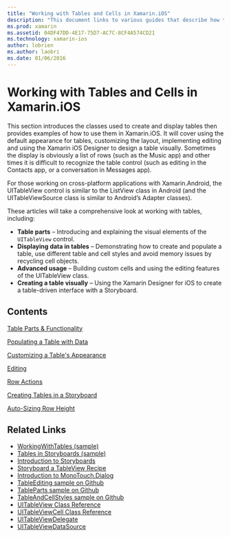 ```yaml
---
title: "Working with Tables and Cells in Xamarin.iOS"
description: "This document links to various guides that describe how to display data with the UITableView control in a Xamarin.iOS app."
ms.prod: xamarin
ms.assetid: 04DF47DD-4E17-75D7-AC7C-8CF4A574CD21
ms.technology: xamarin-ios
author: lobrien
ms.author: laobri
ms.date: 01/06/2016
---
```


# Working with Tables and Cells in Xamarin.iOS

This section introduces the classes used to create and display tables then provides examples of how to use them in Xamarin.iOS. It will cover using the default appearance for tables, customizing the layout, implementing editing and using the Xamarin iOS Designer to design a table visually. Sometimes the display is obviously a list of rows (such as the Music app) and other times it is difficult to recognize the table control (such as editing in the Contacts app, or a conversation in Messages app).

For those working on cross-platform applications with Xamarin.Android, the UITableView control is similar to the ListView class in Android (and the UITableViewSource class is similar to Android’s Adapter classes).

These articles will take a comprehensive look at working with tables, including:

- **Table parts** – Introducing and explaining the visual elements of the  `UITableView` control. 
- **Displaying data in tables** – Demonstrating how to create and populate a table, use different table and cell styles and avoid memory issues by recycling cell objects. 
- **Advanced usage** – Building custom cells and using the editing features of the UITableView class. 
- **Creating a table visually** – Using the Xamarin Designer for iOS to create a table-driven interface with a Storyboard. 

## Contents

 [Table Parts &amp; Functionality](~/ios/user-interface/controls/tables/table-parts-and-functionality.md)

 [Populating a Table with Data](~/ios/user-interface/controls/tables/populating-a-table-with-data.md)

 [Customizing a Table's Appearance](~/ios/user-interface/controls/tables/customizing-table-appearance.md)

 [Editing](~/ios/user-interface/controls/tables/editing.md)
 
 [Row Actions](~/ios/user-interface/controls/tables/row-action.md)

 [Creating Tables in a Storyboard](~/ios/user-interface/controls/tables/creating-tables-in-a-storyboard.md)
 
 [Auto-Sizing Row Height](~/ios/user-interface/controls/tables/autosizing-row-height.md)

## Related Links

- [WorkingWithTables (sample)](https://docs.microsoft.com/samples/xamarin/ios-samples/workingwithtables)
- [Tables in Storyboards (sample)](https://docs.microsoft.com/samples/xamarin/ios-samples/storyboardtable)
- [Introduction to Storyboards](~/ios/user-interface/storyboards/index.md)
- [Storyboard a TableView Recipe](https://github.com/xamarin/recipes/tree/master/Recipes/ios/general/storyboard/storyboard_a_tableview)
- [Introduction to MonoTouch.Dialog](~/ios/user-interface/monotouch.dialog/index.md)
- [TableEditing sample on Github](https://github.com/xamarin/monotouch-samples/tree/master/TableEditing)
- [TableParts sample on Github](https://github.com/xamarin/monotouch-samples/tree/master/TableParts)
- [TableAndCellStyles sample on Github](https://github.com/xamarin/mobile-samples/tree/master/TablesLists)
- [UITableView Class Reference](https://developer.apple.com/library/ios/documentation/UIKit/Reference/UITableView_Class/)
- [UITableViewCell Class Reference](https://developer.apple.com/library/ios/documentation/UIKit/Reference/UITableViewCell_Class/)
- [UITableViewDelegate](https://developer.apple.com/library/ios/documentation/UIKit/Reference/UITableViewDelegate_Protocol/)
- [UITableViewDataSource](https://developer.apple.com/library/ios/documentation/UIKit/Reference/UITableViewDataSource_Protocol/)
